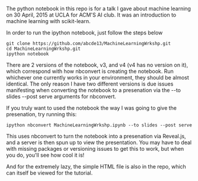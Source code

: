 
The python notebook in this repo is for a talk I gave about machine learning on 30 April, 2015 at UCLA for ACM'S AI club. It was an introduction to machine learning with scikit-learn. 

In order to run the ipython notebook, just follow the steps below

    git clone https://github.com/abcde13/MachineLearningWrkshp.git
    cd MachineLearningWrkshp.git
    ipython notebook

There are 2 versions of the notebook, v3, and v4 (v4 has no version on it), which correspond with how nbconvert is creating the notebook.
Run whichever one currently works in your environment, they should be almost identical. The only reason I have two different versions
is due issues manifesting when converting the notebook to a presenation via the --to slides --post serve arguments for nbconvert.

If you truly want to used the notebook the way I was going to give the presenation, try running this:

    ipython nbconvert MachineLearningWrkshp.ipynb --to slides --post serve

This uses nbconvert to turn the notebook into a presenation via Reveal.js, and a server is then spun up to view the presentation. You may
have to deal with missing packages or versioning issues to get this to work, but when you do, you'll see how cool it is!

And for the extremely lazy, the simple HTML file is also in the repo, which can itself be viewed for the tutorial.
